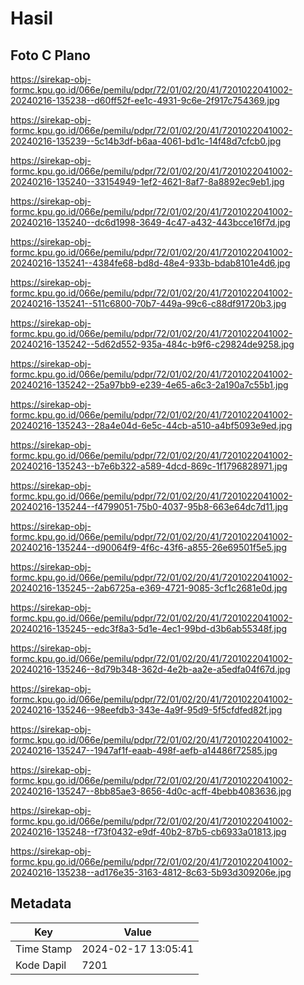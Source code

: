 # Hasil

## Foto C Plano

https://sirekap-obj-formc.kpu.go.id/066e/pemilu/pdpr/72/01/02/20/41/7201022041002-20240216-135238--d60ff52f-ee1c-4931-9c6e-2f917c754369.jpg

https://sirekap-obj-formc.kpu.go.id/066e/pemilu/pdpr/72/01/02/20/41/7201022041002-20240216-135239--5c14b3df-b6aa-4061-bd1c-14f48d7cfcb0.jpg

https://sirekap-obj-formc.kpu.go.id/066e/pemilu/pdpr/72/01/02/20/41/7201022041002-20240216-135240--33154949-1ef2-4621-8af7-8a8892ec9eb1.jpg

https://sirekap-obj-formc.kpu.go.id/066e/pemilu/pdpr/72/01/02/20/41/7201022041002-20240216-135240--dc6d1998-3649-4c47-a432-443bcce16f7d.jpg

https://sirekap-obj-formc.kpu.go.id/066e/pemilu/pdpr/72/01/02/20/41/7201022041002-20240216-135241--4384fe68-bd8d-48e4-933b-bdab8101e4d6.jpg

https://sirekap-obj-formc.kpu.go.id/066e/pemilu/pdpr/72/01/02/20/41/7201022041002-20240216-135241--511c6800-70b7-449a-99c6-c88df91720b3.jpg

https://sirekap-obj-formc.kpu.go.id/066e/pemilu/pdpr/72/01/02/20/41/7201022041002-20240216-135242--5d62d552-935a-484c-b9f6-c29824de9258.jpg

https://sirekap-obj-formc.kpu.go.id/066e/pemilu/pdpr/72/01/02/20/41/7201022041002-20240216-135242--25a97bb9-e239-4e65-a6c3-2a190a7c55b1.jpg

https://sirekap-obj-formc.kpu.go.id/066e/pemilu/pdpr/72/01/02/20/41/7201022041002-20240216-135243--28a4e04d-6e5c-44cb-a510-a4bf5093e9ed.jpg

https://sirekap-obj-formc.kpu.go.id/066e/pemilu/pdpr/72/01/02/20/41/7201022041002-20240216-135243--b7e6b322-a589-4dcd-869c-1f1796828971.jpg

https://sirekap-obj-formc.kpu.go.id/066e/pemilu/pdpr/72/01/02/20/41/7201022041002-20240216-135244--f4799051-75b0-4037-95b8-663e64dc7d11.jpg

https://sirekap-obj-formc.kpu.go.id/066e/pemilu/pdpr/72/01/02/20/41/7201022041002-20240216-135244--d90064f9-4f6c-43f6-a855-26e69501f5e5.jpg

https://sirekap-obj-formc.kpu.go.id/066e/pemilu/pdpr/72/01/02/20/41/7201022041002-20240216-135245--2ab6725a-e369-4721-9085-3cf1c2681e0d.jpg

https://sirekap-obj-formc.kpu.go.id/066e/pemilu/pdpr/72/01/02/20/41/7201022041002-20240216-135245--edc3f8a3-5d1e-4ec1-99bd-d3b6ab55348f.jpg

https://sirekap-obj-formc.kpu.go.id/066e/pemilu/pdpr/72/01/02/20/41/7201022041002-20240216-135246--8d79b348-362d-4e2b-aa2e-a5edfa04f67d.jpg

https://sirekap-obj-formc.kpu.go.id/066e/pemilu/pdpr/72/01/02/20/41/7201022041002-20240216-135246--98eefdb3-343e-4a9f-95d9-5f5cfdfed82f.jpg

https://sirekap-obj-formc.kpu.go.id/066e/pemilu/pdpr/72/01/02/20/41/7201022041002-20240216-135247--1947af1f-eaab-498f-aefb-a14486f72585.jpg

https://sirekap-obj-formc.kpu.go.id/066e/pemilu/pdpr/72/01/02/20/41/7201022041002-20240216-135247--8bb85ae3-8656-4d0c-acff-4bebb4083636.jpg

https://sirekap-obj-formc.kpu.go.id/066e/pemilu/pdpr/72/01/02/20/41/7201022041002-20240216-135248--f73f0432-e9df-40b2-87b5-cb6933a01813.jpg

https://sirekap-obj-formc.kpu.go.id/066e/pemilu/pdpr/72/01/02/20/41/7201022041002-20240216-135238--ad176e35-3163-4812-8c63-5b93d309206e.jpg


## Metadata

| Key        | Value               |
| ---------- | ------------------- |
| Time Stamp | 2024-02-17 13:05:41 |
| Kode Dapil | 7201                |



